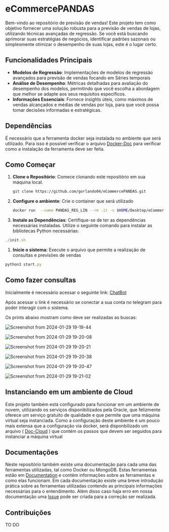 # eCommercePANDAS

Bem-vindo ao repositório de previsão de vendas! Este projeto tem como objetivo fornecer uma solução robusta para a previsão de vendas de lojas, utilizando técnicas avançadas de regressão. Se você está buscando aprimorar suas estratégias de negócios, identificar padrões sazonais ou simplesmente otimizar o desempenho de suas lojas, este é o lugar certo.

## **Funcionalidades Principais**

- **Modelos de Regressão**: Implementações de modelos de regressão avançados para previsão de vendas focando em Séries temporais
- **Análise de Desempenho**: Métricas detalhadas para avaliação do desempenho dos modelos, permitindo que você escolha a abordagem que melhor se adapte aos seus requisitos específicos.
- **Informações Essenciais**: Fornece insights úteis, como máximos de vendas alcançados e médias de vendas por loja, para que você possa tomar decisões informadas e estratégicas.

## Dependências

É necessário que a ferramenta docker seja instalada no ambiente que será utilizado. Para isso é possível verificar o arquivo [Docker-Doc](https://github.com/gorlando04/eCommercePANDAS/tree/main/Documentation/Docker) para verificar como a instalação da ferramenta deve ser feita.


## **Como Começar**

1. **Clone o Repositório**: Comece clonando este repositório em sua máquina local.
    
    ```bash
    git clone https://github.com/gorlando04/eCommercePANDAS.git
    ```
    
2. ****************************************Configure o ambiente****************************************: Crie o container que será utilizado
    
    ```bash
    docker run  --name PANDAS_REG_LIN --rm -it -v $HOME/Desktop/eCommercePANDAS:/PANDAS -w /PANDAS --shm-size=1g --ulimit memlock=-1 -p 8888:8888 ubuntu
    ```
    
3. **Instale as Dependências**: Certifique-se de ter as dependências necessárias instaladas. Utilize o seguinte comando para instalar as bibliotecas Python necessárias:

```jsx
./init.sh
```

1. ************************************Inicie o sistema:************************************ Execute o arquivo que permite a realização de consultas e previsões de vendas

```jsx
python3 start.py
```

## Como fazer consultas

Inicialmente é necessário acessar o seguinte link: [ChatBot](t.me/gabinho_bot)

Após acessar o link é necessário se conectar a sua conta no telegram para poder interagir com o sistema.

Os prints abaixo mostram como deve ser realizadas as buscas:

![Screenshot from 2024-01-29 19-19-44](https://github.com/gorlando04/eCommercePANDAS/assets/91696970/458fb9f6-429c-428c-b797-7bf2a86d00e9)


![Screenshot from 2024-01-29 19-20-08](https://github.com/gorlando04/eCommercePANDAS/assets/91696970/cb237dc4-701e-464e-b36b-14d5ff03e1a5)

![Screenshot from 2024-01-29 19-20-21](https://github.com/gorlando04/eCommercePANDAS/assets/91696970/8dcc76b6-6d40-4faf-be94-756ba0b5fe9a)


![Screenshot from 2024-01-29 19-20-38](https://github.com/gorlando04/eCommercePANDAS/assets/91696970/0849964e-fb54-4a6f-bf58-0911ecf2d7f3)


![Screenshot from 2024-01-29 19-20-47](https://github.com/gorlando04/eCommercePANDAS/assets/91696970/ce837c45-aa66-474b-a94b-2e9fc37950cf)


![Screenshot from 2024-01-29 19-21-02](https://github.com/gorlando04/eCommercePANDAS/assets/91696970/3c511a31-692a-413c-9aaf-c9433406beb3)




## Instanciando em um ambiente de Cloud

Este projeto também está configurado para funcionar em um ambiente de nuvem, utilizando os serviços disponibilizados pela Oracle, que felizmente oferece um serviço gratuito de qualidade e que permite que uma máquina virtual seja instanciada. Como a configuração deste ambiente é um pouco mais extensa que a configuração via docker, será disponbilizado um arquivo ( [Doc-Cloud](https://github.com/gorlando04/eCommercePANDAS/blob/main/Documentation/Cloud/README.md) ) que contém os passos que devem ser seguidos para instanciar a máquina virtual


## Documentações

Neste repositório também existe uma documentação para cada uma das ferramentas utilizadas, tal como Docker ou MongoDB. Estas ferramentas estão em [Documentation](https://github.com/gorlando04/eCommercePANDAS/tree/main/Documentation) e contém informações sobre as ferramentas e como elas funcionam. Em cada documentação existe uma breve introdução prática sobre as ferramentas utilizadas contendo as principais informações necessárias para o entendimento. Além disso caso haja erro em nossa documentação uma [Issue](https://github.com/gorlando04/eCommercePANDAS/issues) pode ser criada para a correção ser realizada.

## Contribuições

TO DO
